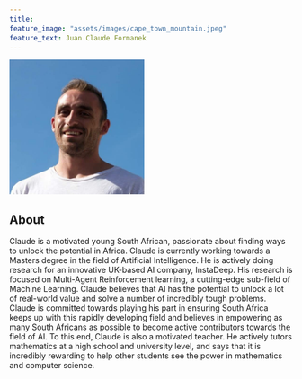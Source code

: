 ```yaml
---
title: 
feature_image: "assets/images/cape_town_mountain.jpeg"
feature_text: Juan Claude Formanek
---
```


<img src="assets/images/claude_formanek.jpeg" alt="Claude Formanek" width="240" height="240"/>

## About
Claude is a motivated young South African, passionate about finding ways to unlock the potential in Africa. Claude is currently working towards a Masters degree in the field of Artificial Intelligence. He is actively doing research for an innovative UK-based AI company, InstaDeep. His research is focused on Multi-Agent Reinforcement learning, a cutting-edge sub-field of Machine Learning. Claude believes that AI has the potential to unlock a lot of real-world value and solve a number of incredibly tough problems. Claude is committed towards playing his part in ensuring South Africa keeps up with this rapidly developing field and believes in empowering as many South Africans as possible to become active contributors towards the field of AI. To this end, Claude is also a motivated teacher. He actively tutors mathematics at a high school and university level, and says that it is incredibly rewarding to help other students see the power in mathematics and computer science.
